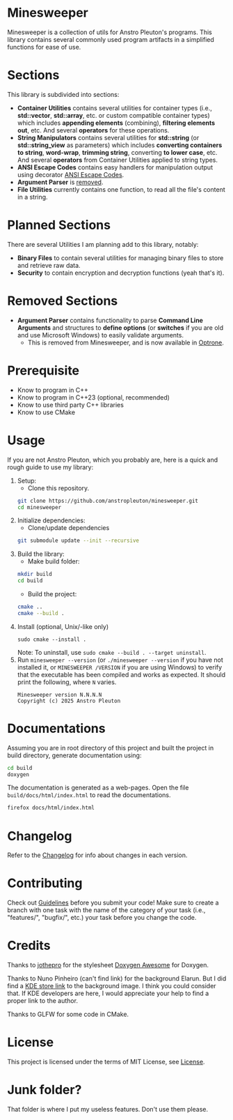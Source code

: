 # Minesweeper
Minesweeper is a collection of utils for Anstro Pleuton's programs. This library contains several commonly used program artifacts in a simplified functions for ease of use.

# Sections
This library is subdivided into sections:
- **Container Utilities** contains several utilities for container types (i.e., **std::vector**, **std::array**, etc. or custom compatible container types) which includes **appending elements** (combining), **filtering elements out**, etc. And several **operators** for these operations.
- **String Manipulators** contains several utilities for **std::string** (or **std::string_view** as parameters) which includes **converting containers to string**, **word-wrap**, **trimming string**, converting **to lower case**, etc. And several **operators** from Container Utilities applied to string types.
- **ANSI Escape Codes** contains easy handlers for manipulation output using decorator [ANSI Escape Codes](https://en.wikipedia.org/wiki/ANSI_escape_code).
- **Argument Parser** is [removed](#removed-sections).
- **File Utilities** currently contains one function, to read all the file's content in a string.

# Planned Sections
There are several Utilities I am planning add to this library, notably:
- **Binary Files** to contain several utilities for managing binary files to store and retrieve raw data.
- **Security** to contain encryption and decryption functions (yeah that's it).

# Removed Sections
- **Argument Parser** contains functionality to parse **Command Line Arguments** and structures to **define options** (or **switches** if you are old and use Microsoft Windows) to easily validate arguments.
  - This is removed from Minesweeper, and is now available in [Optrone](https://github.com/anstropleuton/optrone).

# Prerequisite
- Know to program in C++
- Know to program in C++23 (optional, recommended)
- Know to use third party C++ libraries
- Know to use CMake

# Usage
If you are not Anstro Pleuton, which you probably are, here is a quick and rough guide to use my library:

 1. Setup:
    - Clone this repository.
    ```bash
    git clone https://github.com/anstropleuton/minesweeper.git
    cd minesweeper
    ```
 2. Initialize dependencies:
    - Clone/update dependencies
    ```bash
    git submodule update --init --recursive
    ```
 3. Build the library:
    - Make build folder:
    ```bash
    mkdir build
    cd build
    ```
    - Build the project:
    ```bash
    cmake ..
    cmake --build .
    ```
 4. Install (optional, Unix/-like only)
    ```
    sudo cmake --install .
    ```
    Note: To uninstall, use `sudo cmake --build . --target uninstall`.
 5. Run `minesweeper --version` (or `./minesweeper --version` if you have not installed it, or `MINESWEEPER /VERSION` if you are using Windows) to verify that the executable has been compiled and works as expected. It should print the following, where `N` varies.
    ```
    Minesweeper version N.N.N.N
    Copyright (c) 2025 Anstro Pleuton
    ```

# Documentations
Assuming you are in root directory of this project and built the project in build directory, generate documentation using:
```bash
cd build
doxygen
```

The documentation is generated as a web-pages. Open the file `build/docs/html/index.html` to read the documentations.
```bash
firefox docs/html/index.html
```

# Changelog
Refer to the [Changelog](Changelog.md) for info about changes in each version.

# Contributing
Check out [Guidelines](Guidelines.md) before you submit your code! Make sure to create a branch with one task with the name of the category of your task (i.e., "features/", "bugfix/", etc.) your task before you change the code.

# Credits
Thanks to [jothepro](https://github.com/jothepro) for the stylesheet [Doxygen Awesome](https://github.com/jothepro/doxygen-awesome-css) for Doxygen.

Thanks to Nuno Pinheiro (can't find link) for the background Elarun. But I did find a [KDE store link](https://store.kde.org/p/1162360/) to the background image. I think you could consider that. If KDE developers are here, I would appreciate your help to find a proper link to the author.

Thanks to GLFW for some code in CMake.

# License
This project is licensed under the terms of MIT License, see [License](License.md).

# Junk folder?
That folder is where I put my useless features. Don't use them please.
